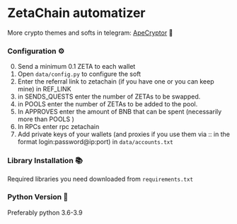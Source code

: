 # ZetaChain automatizer

More crypto themes and softs in telegram: [ApeCryptor](https://t.me/+_xCNXumUNWJkYjAy "ApeCryptor") 🦧

### Configuration ⚙️
0. Send a minimum 0.1 ZETA to each wallet
1. Open `data/config.py` to configure the soft
2. Enter the referral link to zetachain (if you have one or you can keep mine) in REF_LINK
3. in SENDS_QUESTS enter the number of ZETAs to be swapped.
4. in POOLS enter the number of ZETAs to be added to the pool.
5. In APPROVES enter the amount of BNB that can be spent (necessarily more than POOLS )
6. In RPCs enter rpc zetachain
7. Add private keys of your wallets (and proxies if you use them via :: in the format login:password@ip:port) in `data/accounts.txt`

### Library Installation 📚

Required libraries you need downloaded from `requirements.txt` 

### Python Version 🐍
Preferably python 3.6-3.9





